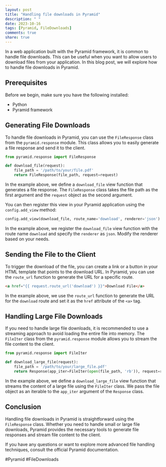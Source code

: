 ```yaml
---
layout: post
title: "Handling file downloads in Pyramid"
description: " "
date: 2023-10-16
tags: [Pyramid, FileDownloads]
comments: true
share: true
---
```


In a web application built with the Pyramid framework, it is common to handle file downloads. This can be useful when you want to allow users to download files from your application. In this blog post, we will explore how to handle file downloads in Pyramid.

## Prerequisites

Before we begin, make sure you have the following installed:
- Python
- Pyramid framework

## Generating File Downloads

To handle file downloads in Pyramid, you can use the `FileResponse` class from the `pyramid.response` module. This class allows you to easily generate a file response and send it to the client.

```python
from pyramid.response import FileResponse

def download_file(request):
    file_path = '/path/to/your/file.pdf'
    return FileResponse(file_path, request=request)
```

In the example above, we define a `download_file` view function that generates a file response. The `FileResponse` class takes the file path as the first argument and the `request` object as the second argument.

You can then register this view in your Pyramid application using the `config.add_view` method:

```python
config.add_view(download_file, route_name='download', renderer='json')
```

In the example above, we register the `download_file` view function with the route name `download` and specify the `renderer` as `json`. Modify the renderer based on your needs.

## Sending the File to the Client

To trigger the download of the file, you can create a link or a button in your HTML template that points to the download URL. In Pyramid, you can use the `route_url` function to generate the URL for a specific route.

```html
<a href="{{ request.route_url('download') }}">Download File</a>
```

In the example above, we use the `route_url` function to generate the URL for the `download` route and set it as the `href` attribute of the `<a>` tag.

## Handling Large File Downloads

If you need to handle large file downloads, it is recommended to use a streaming approach to avoid loading the entire file into memory. The `FileIter` class from the `pyramid.response` module allows you to stream the file content to the client.

```python
from pyramid.response import FileIter

def download_large_file(request):
    file_path = '/path/to/your/large_file.pdf'
    return Response(app_iter=FileIter(open(file_path, 'rb')), request=request)
```

In the example above, we define a `download_large_file` view function that streams the content of a large file using the `FileIter` class. We pass the file object as an iterable to the `app_iter` argument of the `Response` class.

## Conclusion

Handling file downloads in Pyramid is straightforward using the `FileResponse` class. Whether you need to handle small or large file downloads, Pyramid provides the necessary tools to generate file responses and stream file content to the client.

If you have any questions or want to explore more advanced file handling techniques, consult the official Pyramid documentation.

\#Pyramid #FileDownloads